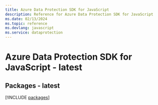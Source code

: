 ```yaml
---
title: Azure Data Protection SDK for JavaScript
description: Reference for Azure Data Protection SDK for JavaScript
ms.date: 02/13/2024
ms.topic: reference
ms.devlang: javascript
ms.service: dataprotection
---
```

# Azure Data Protection SDK for JavaScript - latest
## Packages - latest
[!INCLUDE [packages](data-protection-index.md)]